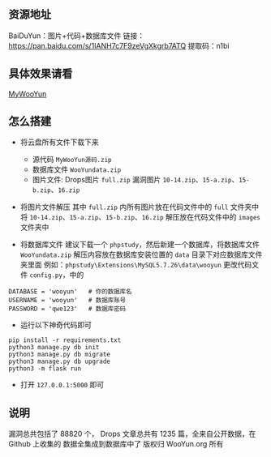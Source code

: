 ## 资源地址

BaiDuYun：图片+代码+数据库文件
 链接：https://pan.baidu.com/s/1IANH7c7F9zeVgXkgrb7ATQ 提取码：n1bi

## 具体效果请看

[MyWooYun]()

## 怎么搭建
* 将云盘所有文件下载下来
    * 源代码 `MyWooYun源码.zip`
    * 数据库文件 `WooYundata.zip`
    * 图片文件: Drops图片 `full.zip`    漏洞图片 `10-14.zip`、`15-a.zip`、`15-b.zip`、`16.zip`

* 将图片文件解压
 其中 `full.zip` 内所有图片放在代码文件中的 `full` 文件夹中
 将 `10-14.zip`、`15-a.zip`、`15-b.zip`、`16.zip` 解压放在代码文件中的 `images` 文件夹中

* 将数据库文件 
建议下载一个 `phpstudy`，然后新建一个数据库，将数据库文件 `WooYundata.zip` 解压内容放在数据库安装位置的 `data` 目录下对应数据库文件夹里面
例如：`phpstudy\Extensions\MySQL5.7.26\data\wooyun`
更改代码文件 `config.py`，中的
```
DATABASE = 'wooyun'   # 你的数据库名
USERNAME = 'wooyun'   # 数据库账号
PASSWORD = 'qwe123'   # 数据库密码
```
* 运行以下神奇代码即可
```
pip install -r requirements.txt
python3 manage.py db init
python3 manage.py db migrate
python3 manage.py db upgrade
python3 -m flask run
```
* 打开 `127.0.0.1:5000` 即可



## 说明

漏洞总共包括了 88820 个， Drops 文章总共有 1235 篇，全来自公开数据，在 Github 上收集的
数据全集成到数据库中了
版权归 WooYun.org 所有
